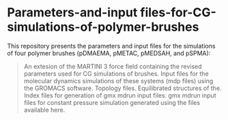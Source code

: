 # Parameters-and-input files-for-CG-simulations-of-polymer-brushes


This repository presents the parameters and input files for the simulations of four polymer brushes (pDMAEMA, pMETAC, pMEDSAH, and pSPMA):

>An extesion of the MARTINI 3 force field containing the revised parameters used for CG simulations of brushes.
>Input files for the molecular dynamics simulations of these systems (mdp files) using the GROMACS software.
>Topology files.
>Equilibrated structures of the.
>Index files for generation of gmx mdrun input files.
>gmx mdrun input files for constant pressure simulation generated using the files available here.
